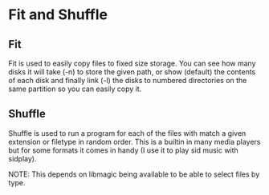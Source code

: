 # Fit and Shuffle

## Fit
Fit is used to easily copy files to fixed size storage. You can see
how many disks it will take (-n) to store the given path, or show
(default) the contents of each disk and finally link (-l) the disks to
numbered directories on the same partition so you can easily copy it.

## Shuffle
Shuffle is used to run a program for each of the files with match
a given extension or filetype in random order. This is a builtin in
many media players but for some formats it comes in handy (I use it
to play sid music with sidplay).

NOTE: This depends on libmagic being available to be able to select
files by type.
